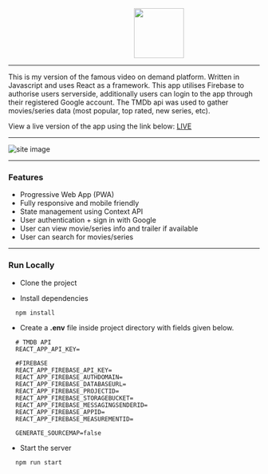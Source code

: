 <img style="margin-left: 50%" src="https://upload.wikimedia.org/wikipedia/commons/0/08/Netflix_2015_logo.svg" height="100" alt="" />

<hr>

This is my version of the famous video on demand platform. Written in Javascript and uses React as a framework. This app utilises Firebase to authorise users serverside, additionally users can login to the app through their registered Google account. The TMDb api was used to gather movies/series data (most popular, top rated, new series, etc).

View a live version of the app using the link below: [LIVE ](https://my-netflix-clone-3ll6.vercel.app/)

<hr>

![site image](https://i.imgur.com/xaZ8L6P.jpg)

<hr>

### Features

- Progressive Web App (PWA)
- Fully responsive and mobile friendly
- State management using Context API
- User authentication + sign in with Google
- User can view movie/series info and trailer if available
- User can search for movies/series

<hr>

### Run Locally

- Clone the project

- Install dependencies

```
  npm install
```

- Create a **.env** file inside project directory with fields given below.

```
  # TMDB API
  REACT_APP_API_KEY=  

  #FIREBASE
  REACT_APP_FIREBASE_API_KEY=
  REACT_APP_FIREBASE_AUTHDOMAIN=
  REACT_APP_FIREBASE_DATABASEURL=
  REACT_APP_FIREBASE_PROJECTID=
  REACT_APP_FIREBASE_STORAGEBUCKET=
  REACT_APP_FIREBASE_MESSAGINGSENDERID=
  REACT_APP_FIREBASE_APPID=
  REACT_APP_FIREBASE_MEASUREMENTID=

  GENERATE_SOURCEMAP=false
```

- Start the server

```
  npm run start
```
